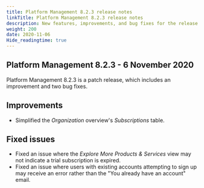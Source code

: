 ```yaml
---
title: Platform Management 8.2.3 release notes
linkTitle: Platform Management 8.2.3 release notes
description: New features, improvements, and bug fixes for the release.
weight: 200
date: 2020-11-06
Hide_readingtime: true
---
```


## Platform Management 8.2.3 - 6 November 2020

Platform Management 8.2.3 is a patch release, which includes an improvement and two bug fixes.

## Improvements

* Simplified the _Organization_ overview's _Subscriptions_ table.

## Fixed issues

* Fixed an issue where the _Explore More Products & Services_ view may not indicate a trial subscription is expired.
* Fixed an issue where users with existing accounts attempting to sign up may receive an error rather than the "You already have an account" email.
